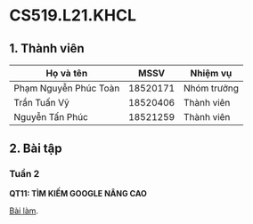 # **CS519.L21.KHCL**
  
  
## 1. Thành viên

|       **Họ và tên**       |  **MSSV**  |  **Nhiệm vụ**   |
|---------------------------|------------|-----------------|
|   Phạm Nguyễn Phúc Toàn   |  18520171  |   Nhóm trưởng   |
|        Trần Tuấn Vỹ       |  18520406  |   Thành viên    |
|      Nguyễn Tấn Phúc      |  18521259  |   Thành viên    |

## 2. Bài tập

### **Tuần 2**

**QT11: TÌM KIẾM GOOGLE NÂNG CAO**

[Bài làm](https://github.com/pham-nguyen-phuc-toan/CS519.L21.KHCL/blob/main/Week2/QT11.md).
